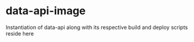 # data-api-image
Instantiation of data-api along with its respective build and deploy scripts reside here
